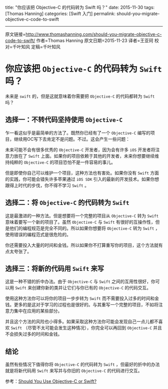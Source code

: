 title: "你应该把 Objective-C 的代码转为 Swift 吗？"
date: 2015-11-30
tags: [Thomas Hanning]
categories: [Swift 入门]
permalink: should-you-migrate-objective-c-code-to-swift

---
原文链接=http://www.thomashanning.com/should-you-migrate-objective-c-code-to-swift/
作者=Thomas Hanning
原文日期=2015-11-23
译者=王亚珂
校对=千叶知风
定稿=千叶知风

<!--此处开始正文-->

# 你应该把 `Objective-C` 的代码转为 `Swift` 吗？

未来是 `swift` 的，但是这就意味着你需要把 `Objective-C` 的代码都转为 `Swift` 吗？

<!--more-->

## 选择一：不转代码坚持使用 `Objective-C`

乍一看这似乎是最简单的方法了。既然你已经有了一个 `Objective-C` 编写的项目，继续用OC写下去肯定不是问题。不过。这会产生一些问题：

未来可能不会有很多优秀的 `Objective-C` 开发者，因为会有许多 `iOS` 开发者将注意力放在了 `Swift` 上面。如果你的项目依赖于其他的开发者，未来你想要继续维持纯粹的 `Objective-C` 的项目恐怕不是一件容易的事儿。

但是即使你自己可以维护一个项目，这种方法也有害处。如果你没有 `Swift` 方面的实践，你可能会错失许多苹果通过 `iOS SDK` 引入的最新的开发技术。如果你想跟得上时代的步伐，你不得不学习 `Swift` 。

## 选择二：将 `Objective-C` 的代码转为 `Swift`

这是最激进的一种方法。但是想要将一个完整的项目从 `Objective-C` 转为 `Swift` 意味着要写一个新的项目了。虽然 `Objective-C` 与 `Swift` 有很好的互操作性，但是他们的编程规范是完全不同的。所以如果你想要将 `Objective-C` 转为 `Swift` ，使用错误的编程范式是很危险的。

你还需要投入大量的时间和金钱。所以如果你不打算重写你的项目，这个方法就有点太夸张了。

## 选择三：将新的代码用 `Swift` 来写

这是一种不错的折中办法。由于 `Objective-C` 与 `Swift` 之间的互用性很好，你可以用 `Swift` 来创建你新的类并让它们与你已有的 `Objective-C` 的代码交互。

使用这种方法你可以将你的项目一步步转为 `Swift` 而不需要投入过多的时间和金钱。更多的是这对于学习的过程也是很好的。与其重写一个完整的项目，不如将注意力集中在应用的某些部分。

并且这个方法的风险也小得多。如果采取这种方法你可能会发现自己一点儿都不喜欢 `Swift` （尽管不太可能会发生这种情况），你完全可以再回到 `Objective-C` 并且不会损失过多的时间和金钱。

## 结论

虽然有些情况下值得你将 `Objective-C` 的代码转为 `Swift` ，但最好的折中的办法就是将新代码用 `Swift` 来写并与你旧的 `Objective-C` 的代码进行交互。

参考：[Should You Use Objective-C or Swift?](http://www.thomashanning.com/should-you-use-objective-c-or-swift/)